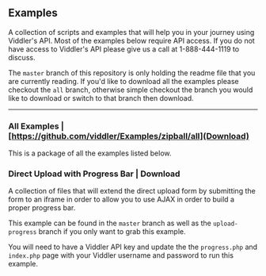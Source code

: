 ## Examples


A collection of scripts and examples that will help you in your journey using Viddler's API. Most of the examples below require API access. If you do not have access to Viddler's API please give us a call at 1-888-444-1119 to discuss.

The `master` branch of this repository is only holding the readme file that you are currently reading. If you'd like to download all the examples please checkout the `all` branch, otherwise simple checkout the branch you would like to download or switch to that branch then download.

***

### All Examples | [https://github.com/viddler/Examples/zipball/all](Download)

This is a package of all the examples listed below.


### Direct Upload with Progress Bar | Download

A collection of files that will extend the direct upload form by submitting the form to an iframe in order to allow you to use AJAX in order to build a proper progress bar.

This example can be found in the `master` branch as well as the `upload-progress` branch if you only want to grab this example.

You will need to have a Viddler API key and update the the `progress.php` and `index.php` page with your Viddler username and password to run this example.